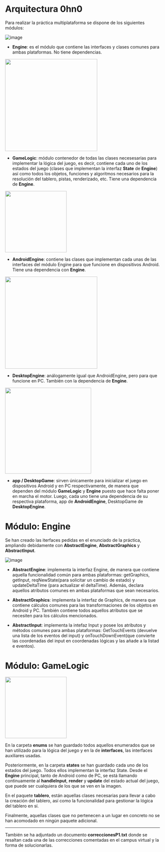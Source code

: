 # Arquitectura 0hn0

Para realizar la práctica multiplataforma se dispone de los siguientes módulos:

 ![image](https://user-images.githubusercontent.com/47497948/141697394-0b9e7560-50cf-4004-b82f-39043564833f.png)

 - **Engine**: es el módulo que contiene las interfaces y clases comunes para ambas plataformas. No tiene dependencias.
  
<img src = "https://user-images.githubusercontent.com/47497948/169718242-a53749c8-b8aa-4fd7-8e82-ea2658f23fdc.png" width = "300" alligment = "left">


 - **GameLogic**: módulo contenedor de todas las clases necesesarias para implementar la lógica del juego, es decir, contiene cada uno de los estados del juego (clases que implementan la interfaz **State** de **Engine**) así como todos los objetos, funciones y algoritmos necesarios para la resolución del tablero, pistas, renderizado, etc. Tiene una dependencia de **Engine**.

<img src = "https://user-images.githubusercontent.com/47497948/169716480-88c48e10-0406-462c-adb1-94c77bc17c7c.png" width = 200>

 - **AndroidEngine**: contiene las clases que implementan cada unas de las interfaces del módulo Engine para que funcione en dispositivos Android. Tiene una dependencia con **Engine**.

<img src = "https://user-images.githubusercontent.com/47497948/169718211-a890d272-864a-4f1f-9ef1-be2179065579.png" width = "300" allignment = "left">


 - **DesktopEngine**: análogamente igual que AndroidEngine, pero para que funcione en PC. También con la dependencia de **Engine**.

<img src = "https://user-images.githubusercontent.com/47497948/169715878-253cc924-d739-4fd1-b212-01146c090df7.png" width = "280">

 - **app / DesktopGame**: sirven únicamente para inicializar el juego en dispositivos Android y en PC respectivamente, de manera que dependen del módulo **GameLogic** y **Engine** puesto que hace falta poner en marcha el motor. Luego, cada uno tiene una dependencia de su respectiva plataforma, app de **AndroidEngine**, DesktopGame de **DesktopEngine**.
 
 <div style="page-break-after: always;"></div>

 # Módulo: Engine

Se han creado las iterfaces pedidas en el enunciado de la práctica, ampliando debidamente con **AbstractEngine**, **AbstractGraphics** y **AbstractInput**.

![image](https://user-images.githubusercontent.com/47497948/141698235-68754608-9643-4bd3-9869-0dded8306fe3.png)

- **AbstractEngine**: implementa la interfaz Engine, de manera que contiene aquella funcionalidad común para ambas plataformas: getGraphics, getInput, reqNewState(para solicitar un cambio de estado) y updateDeltaTime (para actualizar el deltaTime). Además, declara aquellos atributos comunes en ambas plataformas que sean necesarios.
  
- **AbstractGraphics**: implementa la interfaz de Graphics, de manera que contiene cálculos comunes para las transformaciones de los objetos en Android y PC. También contiene todos aquellos atributos que se necesiten para los cálculos mencionados.

- **AbstractInput**: implementa la intefaz Input y posee los atributos y métodos comunes para ambas plataformas: GetTouchEvents (devuelve una lista de los eventos del input) y onTouchDownEvent(que convierte las coordenadas del input en coordenadas lógicas y las añade a la listad e eventos).

 <div style="page-break-after: always;"></div>

# Módulo: GameLogic
<img src = "https://user-images.githubusercontent.com/47497948/169716480-88c48e10-0406-462c-adb1-94c77bc17c7c.png" width = 200>

En la carpeta **enums** se han guardado todos aquellos enumerados que se han utilizado para la lógica del juego y en la de **interfaces**, las interfaces auxiliares usadas.

Posteriormente, en la carpeta **states** se han guardado cada uno de los estados del juego. Todos ellos implementan la interfaz State. Desde el **Engine** principal, tanto de Android como de PC, se está llamando continuamente al **handleInput**, **render** y **update** del estado actual del juego, que puede ser cualquiera de los que se ven en la imagen.

En el paquete **tablero**, están aquellas clases necesarias para llevar a cabo la creación del tablero, así como la funcionalidad para gestionar la lógica del tablero en sí.

Finalmente, aquellas clases que no pertenecen a un lugar en concreto no se han acomodado en ningún paquete adicional. 

___

También se ha adjuntado un documento **correccionesP1.txt** donde se resaltan cada una de las correcciones comentadas en el campus virtual y la forma de solucionarlas.